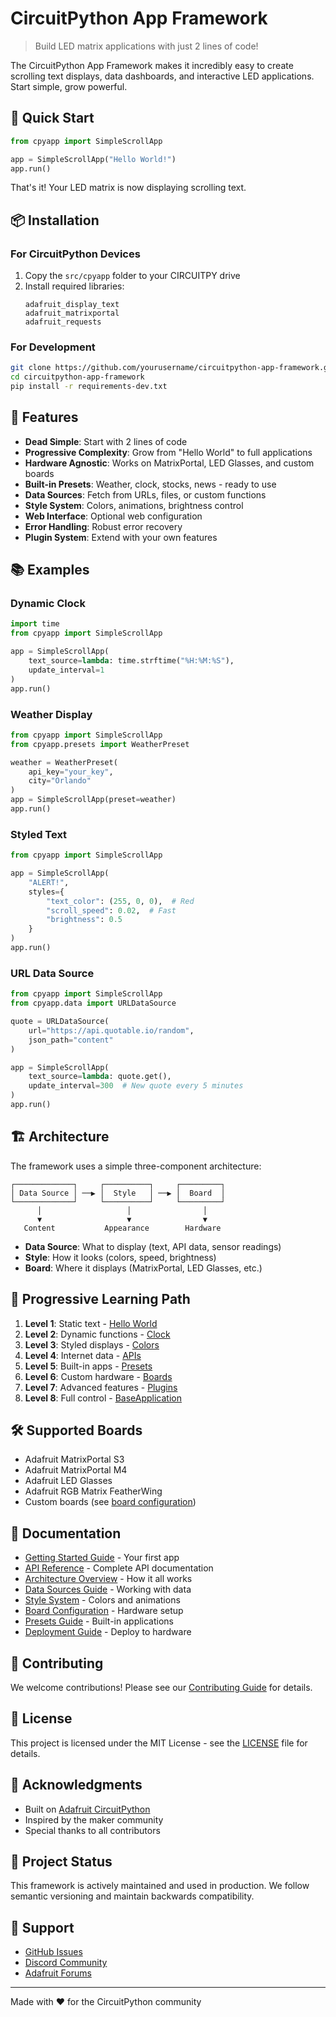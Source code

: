 # CircuitPython App Framework

> Build LED matrix applications with just 2 lines of code!

The CircuitPython App Framework makes it incredibly easy to create scrolling text displays, data dashboards, and interactive LED applications. Start simple, grow powerful.

## 🚀 Quick Start

```python
from cpyapp import SimpleScrollApp

app = SimpleScrollApp("Hello World!")
app.run()
```

That's it! Your LED matrix is now displaying scrolling text.

## 📦 Installation

### For CircuitPython Devices

1. Copy the `src/cpyapp` folder to your CIRCUITPY drive
2. Install required libraries:
   ```
   adafruit_display_text
   adafruit_matrixportal
   adafruit_requests
   ```

### For Development

```bash
git clone https://github.com/yourusername/circuitpython-app-framework.git
cd circuitpython-app-framework
pip install -r requirements-dev.txt
```

## 🌟 Features

- **Dead Simple**: Start with 2 lines of code
- **Progressive Complexity**: Grow from "Hello World" to full applications
- **Hardware Agnostic**: Works on MatrixPortal, LED Glasses, and custom boards
- **Built-in Presets**: Weather, clock, stocks, news - ready to use
- **Data Sources**: Fetch from URLs, files, or custom functions
- **Style System**: Colors, animations, brightness control
- **Web Interface**: Optional web configuration
- **Error Handling**: Robust error recovery
- **Plugin System**: Extend with your own features

## 📚 Examples

### Dynamic Clock
```python
import time
from cpyapp import SimpleScrollApp

app = SimpleScrollApp(
    text_source=lambda: time.strftime("%H:%M:%S"),
    update_interval=1
)
app.run()
```

### Weather Display
```python
from cpyapp import SimpleScrollApp
from cpyapp.presets import WeatherPreset

weather = WeatherPreset(
    api_key="your_key",
    city="Orlando"
)
app = SimpleScrollApp(preset=weather)
app.run()
```

### Styled Text
```python
from cpyapp import SimpleScrollApp

app = SimpleScrollApp(
    "ALERT!",
    styles={
        "text_color": (255, 0, 0),  # Red
        "scroll_speed": 0.02,  # Fast
        "brightness": 0.5
    }
)
app.run()
```

### URL Data Source
```python
from cpyapp import SimpleScrollApp
from cpyapp.data import URLDataSource

quote = URLDataSource(
    url="https://api.quotable.io/random",
    json_path="content"
)

app = SimpleScrollApp(
    text_source=lambda: quote.get(),
    update_interval=300  # New quote every 5 minutes
)
app.run()
```

## 🏗️ Architecture

The framework uses a simple three-component architecture:

```
┌─────────────┐     ┌──────────┐     ┌─────────┐
│ Data Source │ ──▶ │  Style   │ ──▶ │  Board  │
└─────────────┘     └──────────┘     └─────────┘
      │                   │                │
      ▼                   ▼                ▼
   Content           Appearance        Hardware
```

- **Data Source**: What to display (text, API data, sensor readings)
- **Style**: How it looks (colors, speed, brightness)
- **Board**: Where it displays (MatrixPortal, LED Glasses, etc.)

## 🎯 Progressive Learning Path

1. **Level 1**: Static text - [Hello World](examples/progression/level_1_hello_world.py)
2. **Level 2**: Dynamic functions - [Clock](examples/progression/level_2_dynamic_text.py)
3. **Level 3**: Styled displays - [Colors](examples/progression/level_3_styled_text.py)
4. **Level 4**: Internet data - [APIs](examples/progression/level_4_data_sources.py)
5. **Level 5**: Built-in apps - [Presets](examples/progression/level_5_presets.py)
6. **Level 6**: Custom hardware - [Boards](examples/progression/level_6_custom_boards.py)
7. **Level 7**: Advanced features - [Plugins](examples/progression/level_7_advanced_features.py)
8. **Level 8**: Full control - [BaseApplication](examples/progression/level_8_full_application.py)

## 🛠️ Supported Boards

- Adafruit MatrixPortal S3
- Adafruit MatrixPortal M4
- Adafruit LED Glasses
- Adafruit RGB Matrix FeatherWing
- Custom boards (see [board configuration](docs/BOARDS.md))

## 📖 Documentation

- [Getting Started Guide](docs/GETTING_STARTED.md) - Your first app
- [API Reference](docs/API_REFERENCE.md) - Complete API documentation
- [Architecture Overview](docs/ARCHITECTURE.md) - How it all works
- [Data Sources Guide](docs/DATA_SOURCES.md) - Working with data
- [Style System](docs/STYLES.md) - Colors and animations
- [Board Configuration](docs/BOARDS.md) - Hardware setup
- [Presets Guide](docs/PRESETS.md) - Built-in applications
- [Deployment Guide](docs/DEPLOYMENT.md) - Deploy to hardware

## 🤝 Contributing

We welcome contributions! Please see our [Contributing Guide](CONTRIBUTING.md) for details.

## 📄 License

This project is licensed under the MIT License - see the [LICENSE](LICENSE) file for details.

## 🙏 Acknowledgments

- Built on [Adafruit CircuitPython](https://circuitpython.org/)
- Inspired by the maker community
- Special thanks to all contributors

## 🚧 Project Status

This framework is actively maintained and used in production. We follow semantic versioning and maintain backwards compatibility.

## 💬 Support

- [GitHub Issues](https://github.com/yourusername/circuitpython-app-framework/issues)
- [Discord Community](https://discord.gg/circuitpython)
- [Adafruit Forums](https://forums.adafruit.com/)

---

Made with ❤️ for the CircuitPython community